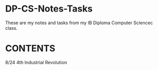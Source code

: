 # DP-CS-Notes-Tasks
These are my notes and tasks from my IB Diploma Computer Sciencec class.

# CONTENTS 
8/24     4th Industrial Revolution 
